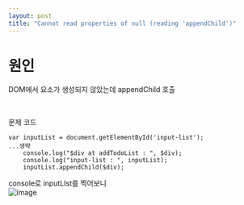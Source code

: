 ```yaml
---
layout: post
title: "Cannot read properties of null (reading 'appendChild')"
---
```


# 원인
DOM에서 요소가 생성되지 않았는데 appendChild 호출

<br>

문제 코드  
```
var inputList = document.getElementById('input-list');
...생략
    console.log("$div at addTodoList : ", $div);
    console.log("input-list : ", inputList);
    inputList.appendChild($div);
```
console로 inputLIst를 찍어보니  
![image](https://user-images.githubusercontent.com/86642180/157070228-dace1179-96e6-4c09-9dde-45cd44f32ba1.png)
